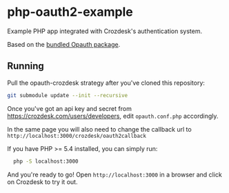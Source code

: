 # php-oauth2-example

Example PHP app integrated with Crozdesk's authentication system.

Based on the [bundled Opauth package](https://github.com/opauth/opauth/tree/bundled).

## Running

Pull the opauth-crozdesk strategy after you've cloned this repository:
```bash
git submodule update --init --recursive
```

Once you've got an api key and secret from https://crozdesk.com/users/developers, edit `opauth.conf.php` accordingly.

In the same page you will also need to change the callback url to `http://localhost:3000/crozdesk/oauth2callback`

If you have PHP >= 5.4 installed, you can simply run:
```bash
  php -S localhost:3000
```

And you're ready to go! Open `http://localhost:3000` in a browser and click on Crozdesk to try it out.
